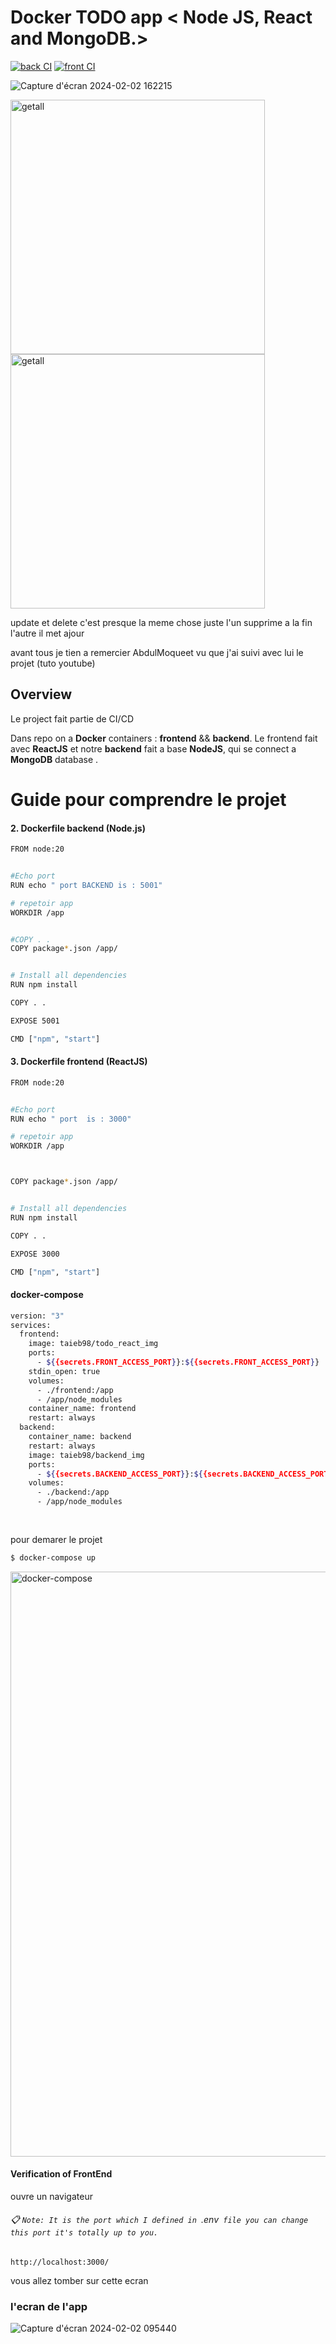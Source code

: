 # Docker TODO app < Node JS, React and MongoDB.>
[![back CI](https://github.com/taiebrafik1998/todolist_ci_cd/actions/workflows/back.yml/badge.svg?branch=main)](https://github.com/taiebrafik1998/todolist_ci_cd/actions/workflows/back.yml)
[![front CI](https://github.com/taiebrafik1998/todolist_ci_cd/actions/workflows/front_ci.yml/badge.svg?branch=main)](https://github.com/taiebrafik1998/todolist_ci_cd/actions/workflows/front_ci.yml)

![Capture d'écran 2024-02-02 162215](https://github.com/taiebrafik1998/todolist_ci_cd/assets/84631421/9e5df18b-44f1-4abf-8f36-3eadf1f6ebb5)


<img width="407" alt="getall" src="https://github.com/taiebrafik1998/todolist_ci_cd/assets/84631421/9cc79ee7-273f-4c58-8429-f7a0b31ce94c">

<img width="407" alt="getall" src="https://github.com/taiebrafik1998/todolist_ci_cd/assets/84631421/6ca0b392-28af-4934-a18a-72685680f067">



update et delete c'est presque la meme chose juste l'un supprime a la fin l'autre il met ajour

 avant tous je tien a remercier AbdulMoqueet vu que j'ai suivi avec lui le projet (tuto youtube)

 ## Overview

Le project fait partie de  CI/CD 

Dans repo on a **Docker** containers : **frontend** && **backend**. Le frontend fait avec **ReactJS** et  notre  **backend** fait a base  **NodeJS**, qui se connect  a **MongoDB** database .

# Guide pour comprendre le projet



#### 2. Dockerfile backend (Node.js) 



```bash
FROM node:20


#Echo port
RUN echo " port BACKEND is : 5001"

# repetoir app
WORKDIR /app


#COPY . .
COPY package*.json /app/


# Install all dependencies
RUN npm install

COPY . .

EXPOSE 5001

CMD ["npm", "start"]
```
#### 3. Dockerfile frontend (ReactJS) 



```bash
FROM node:20


#Echo port
RUN echo " port  is : 3000"

# repetoir app
WORKDIR /app



COPY package*.json /app/


# Install all dependencies
RUN npm install

COPY . .

EXPOSE 3000

CMD ["npm", "start"]

```

#### docker-compose
```bash
version: "3"
services:
  frontend:
    image: taieb98/todo_react_img
    ports:
      - ${{secrets.FRONT_ACCESS_PORT}}:${{secrets.FRONT_ACCESS_PORT}}
    stdin_open: true
    volumes:
      - ./frontend:/app
      - /app/node_modules
    container_name: frontend
    restart: always
  backend:
    container_name: backend
    restart: always
    image: taieb98/backend_img
    ports:
      - ${{secrets.BACKEND_ACCESS_PORT}}:${{secrets.BACKEND_ACCESS_PORT}}
    volumes:
      - ./backend:/app
      - /app/node_modules
    
 

```

pour demarer le projet 

```bash
$ docker-compose up
```

<img width="936" alt="docker-compose" src="https://github.com/taiebrafik1998/todolist_ci_cd/assets/84631421/f3e296b8-01fc-40a1-acd8-84b399f332d9">

####  Verification of FrontEnd

ouvre un navigateur

###### :clipboard: `Note: It is the port which I defined in `.env` file you can change this port it's totally up to you.`

```
http://localhost:3000/
```


vous allez tomber sur cette ecran


### l'ecran de l'app
![Capture d'écran 2024-02-02 095440](https://github.com/taiebrafik1998/todolist_ci_cd/assets/84631421/8cbf25c3-9241-465a-bb22-57a2ba7ed39a)
